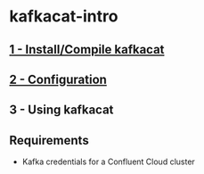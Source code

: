 # kafkacat-intro

## [1 - Install/Compile kafkacat](1%20-%20Install-compile%20kafkacat.md)

## [2 - Configuration](2%20-%20Configuration.md)

## 3 - Using kafkacat

## Requirements

* Kafka credentials for a Confluent Cloud cluster
